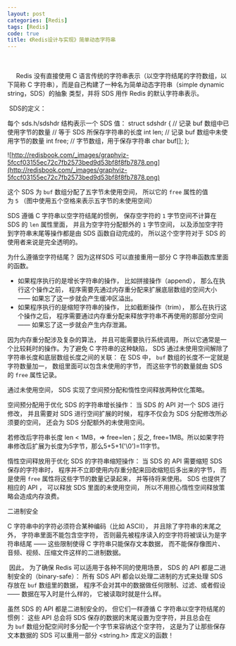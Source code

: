 ```yaml
---
layout: post
categories: [Redis]
tags: [Redis]
code: true
title: 《Redis设计与实现》简单动态字符串
---
```




　　


 	   Redis 没有直接使用 C 语言传统的字符串表示（以空字符结尾的字符数组，以下简称 C
字符串），而是自己构建了一种名为简单动态字符串（simple dynamic string，SDS）的抽象
类型，并将 SDS 用作 Redis 的默认字符串表示。

​	SDS的定义：

每个 sds.h/sdshdr 结构表示一个 SDS 值：
struct sdshdr {
 // 记录 buf 数组中已使用字节的数量
 // 等于 SDS 所保存字符串的长度
 int len;
 // 记录 buf 数组中未使用字节的数量
 int free;
 // 字节数组，用于保存字符串
 char buf[];
};

![http://redisbook.com/_images/graphviz-5fccf03155ec72c7fb2573bed9d53bf8f8fb7878.png](http://redisbook.com/_images/graphviz-5fccf03155ec72c7fb2573bed9d53bf8f8fb7878.png)



这个 SDS 为 `buf` 数组分配了五字节未使用空间， 所以它的 `free` 属性的值为 `5` （图中使用五个空格来表示五字节的未使用空间）

SDS 遵循 C 字符串以空字符结尾的惯例， 保存空字符的 `1` 字节空间不计算在 SDS 的 `len` 属性里面， 并且为空字符分配额外的 `1` 字节空间， 以及添加空字符到字符串末尾等操作都是由 SDS 函数自动完成的， 所以这个空字符对于 SDS 的使用者来说是完全透明的。

为什么遵循空字符结尾？ 因为这样SDS 可以直接重用一部分 C 字符串函数库里面的函数。



- 如果程序执行的是增长字符串的操作， 比如拼接操作（append）， 那么在执行这个操作之前， 程序需要先通过内存重分配来扩展底层数组的空间大小 —— 如果忘了这一步就会产生缓冲区溢出。
- 如果程序执行的是缩短字符串的操作， 比如截断操作（trim）， 那么在执行这个操作之后， 程序需要通过内存重分配来释放字符串不再使用的那部分空间 —— 如果忘了这一步就会产生内存泄漏。

因为内存重分配涉及复杂的算法， 并且可能需要执行系统调用， 所以它通常是一个比较耗时的操作。为了避免 C 字符串的这种缺陷， SDS 通过未使用空间解除了字符串长度和底层数组长度之间的关联： 在 SDS 中， `buf` 数组的长度不一定就是字符数量加一， 数组里面可以包含未使用的字节， 而这些字节的数量就由 SDS 的 `free` 属性记录。

通过未使用空间， SDS 实现了空间预分配和惰性空间释放两种优化策略。

空间预分配用于优化 SDS 的字符串增长操作： 当 SDS 的 API 对一个 SDS 进行修改， 并且需要对 SDS 进行空间扩展的时候， 程序不仅会为 SDS 分配修改所必须要的空间， 还会为 SDS 分配额外的未使用空间。

若修改后字符串长度  len  < 1MB，=>   free=len；反之, free=1MB。所以如果字符串修改后扩展为长度为5字节，那么5+5+1('\0')=11字节。

惰性空间释放用于优化 SDS 的字符串缩短操作： 当 SDS 的 API 需要缩短 SDS 保存的字符串时， 程序并不立即使用内存重分配来回收缩短后多出来的字节， 而是使用 `free` 属性将这些字节的数量记录起来， 并等待将来使用。 SDS 也提供了相应的 API ， 可以释放 SDS 里面的未使用空间， 所以不用担心惰性空间释放策略会造成内存浪费。

二进制安全

C 字符串中的字符必须符合某种编码（比如 ASCII）， 并且除了字符串的末尾之外， 字符串里面不能包含空字符， 否则最先被程序读入的空字符将被误认为是字符串结尾 —— 这些限制使得 C 字符串只能保存文本数据， 而不能保存像图片、音频、视频、压缩文件这样的二进制数据。

 因此， 为了确保 Redis 可以适用于各种不同的使用场景， SDS 的 API 都是二进制安全的（binary-safe）： 所有 SDS API 都会以处理二进制的方式来处理 SDS 存放在 `buf` 数组里的数据， 程序不会对其中的数据做任何限制、过滤、或者假设 —— 数据在写入时是什么样的， 它被读取时就是什么样。

虽然 SDS 的 API 都是二进制安全的， 但它们一样遵循 C 字符串以空字符结尾的惯例： 这些 API 总会将 SDS 保存的数据的末尾设置为空字符，并且总会在为 `buf` 数组分配空间时多分配一个字节来容纳这个空字符， 这是为了让那些保存文本数据的 SDS 可以重用一部分 <string.h> 库定义的函数！



